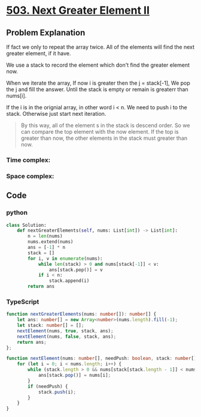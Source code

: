# [503. Next Greater Element II](https://leetcode.cn/problems/next-greater-element-ii/description/?envType=daily-question&envId=2024-06-24)



## Problem Explanation
If fact we only to repeat the array twice. All of the elements will find the next greater element, if it have.

We use a stack to record the element which don't find the greater element now.

When we iterate the array, If now i is greater then the j = stack[-1], We pop the j and fill the answer. Until the stack is empty or remain is greaterr than nums[i].

If the i is in the orignial array, in other word i < n. We need to push i to the stack. Otherwise just start next iteration.
> By this way, all of the element s in the stack is descend order. So we can compare the top element with the now element. If the top is greater than now, the other elements in the stack must greater than now.





### Time complex:

### Space complex:

## Code

### python
```python
class Solution:
    def nextGreaterElements(self, nums: List[int]) -> List[int]:
        n = len(nums)
        nums.extend(nums)
        ans = [-1] * n
        stack = []
        for i, v in enumerate(nums):
            while len(stack) > 0 and nums[stack[-1]] < v:
                ans[stack.pop()] = v
            if i < n:
                stack.append(i)
        return ans

```

### TypeScript
```TypeScript
function nextGreaterElements(nums: number[]): number[] {
    let ans: number[] = new Array<number>(nums.length).fill(-1);
    let stack: number[] = [];
    nextElement(nums, true, stack, ans);
    nextElement(nums, false, stack, ans);
    return ans;
};

function nextElement(nums: number[], needPush: boolean, stack: number[], ans: number[]) {
    for (let i = 0; i < nums.length; i++) {
        while (stack.length > 0 && nums[stack[stack.length - 1]] < nums[i]) {
            ans[stack.pop()] = nums[i];
        }
        if (needPush) {
            stack.push(i);
        }
    }
}

```